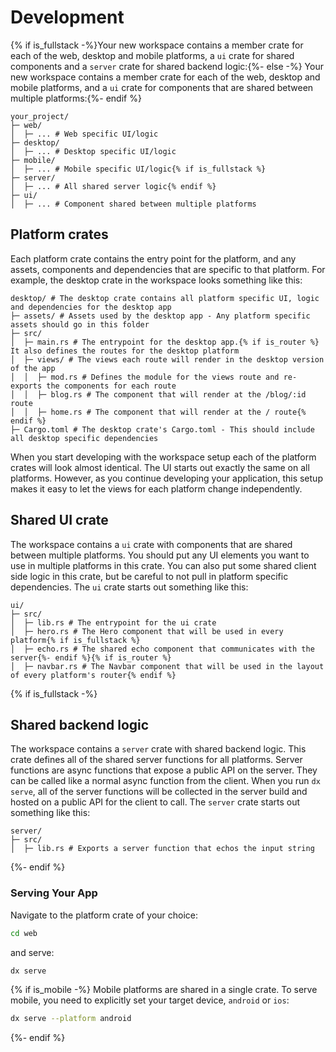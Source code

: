 # Development

{% if is_fullstack -%}Your new workspace contains a member crate for each of the web, desktop and mobile platforms, a `ui` crate for shared components and a `server` crate for shared backend logic:{%- else -%}
Your new workspace contains a member crate for each of the web, desktop and mobile platforms, and a `ui` crate for components that are shared between multiple platforms:{%- endif %}

```
your_project/
├─ web/
│  ├─ ... # Web specific UI/logic
├─ desktop/
│  ├─ ... # Desktop specific UI/logic
├─ mobile/
│  ├─ ... # Mobile specific UI/logic{% if is_fullstack %}
├─ server/
│  ├─ ... # All shared server logic{% endif %}
├─ ui/
│  ├─ ... # Component shared between multiple platforms
```

## Platform crates

Each platform crate contains the entry point for the platform, and any assets, components and dependencies that are specific to that platform. For example, the desktop crate in the workspace looks something like this:

```
desktop/ # The desktop crate contains all platform specific UI, logic and dependencies for the desktop app
├─ assets/ # Assets used by the desktop app - Any platform specific assets should go in this folder
├─ src/
│  ├─ main.rs # The entrypoint for the desktop app.{% if is_router %} It also defines the routes for the desktop platform
│  ├─ views/ # The views each route will render in the desktop version of the app
│  │  ├─ mod.rs # Defines the module for the views route and re-exports the components for each route
│  │  ├─ blog.rs # The component that will render at the /blog/:id route
│  │  ├─ home.rs # The component that will render at the / route{% endif %}
├─ Cargo.toml # The desktop crate's Cargo.toml - This should include all desktop specific dependencies
```

When you start developing with the workspace setup each of the platform crates will look almost identical. The UI starts out exactly the same on all platforms. However, as you continue developing your application, this setup makes it easy to let the views for each platform change independently.

## Shared UI crate

The workspace contains a `ui` crate with components that are shared between multiple platforms. You should put any UI elements you want to use in multiple platforms in this crate. You can also put some shared client side logic in this crate, but be careful to not pull in platform specific dependencies. The `ui` crate starts out something like this:

```
ui/
├─ src/
│  ├─ lib.rs # The entrypoint for the ui crate
│  ├─ hero.rs # The Hero component that will be used in every platform{% if is_fullstack %}
│  ├─ echo.rs # The shared echo component that communicates with the server{%- endif %}{% if is_router %}
│  ├─ navbar.rs # The Navbar component that will be used in the layout of every platform's router{% endif %}
```

{% if is_fullstack -%}
## Shared backend logic

The workspace contains a `server` crate with shared backend logic. This crate defines all of the shared server functions for all platforms. Server functions are async functions that expose a public API on the server. They can be called like a normal async function from the client. When you run `dx serve`, all of the server functions will be collected in the server build and hosted on a public API for the client to call. The `server` crate starts out something like this:

```
server/
├─ src/
│  ├─ lib.rs # Exports a server function that echos the input string
```
{%- endif %}

### Serving Your App

Navigate to the platform crate of your choice:
```bash
cd web
```

and serve:

```bash
dx serve
```

{% if is_mobile -%}
Mobile platforms are shared in a single crate. To serve mobile, you need to explicitly set your target device, `android` or `ios`:
```bash
dx serve --platform android
```
{%- endif %}
